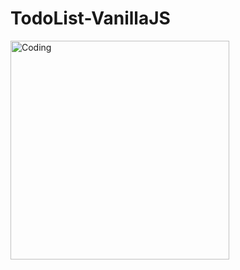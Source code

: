 # TodoList-VanillaJS

<img alt="Coding" width="350" height="350" src="https://i.hizliresim.com/i6ryeut.png" >
